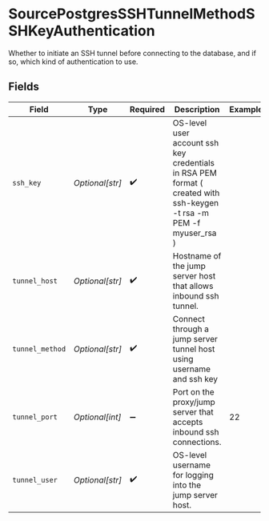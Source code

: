 # SourcePostgresSSHTunnelMethodSSHKeyAuthentication

Whether to initiate an SSH tunnel before connecting to the database, and if so, which kind of authentication to use.


## Fields

| Field                                                                                                               | Type                                                                                                                | Required                                                                                                            | Description                                                                                                         | Example                                                                                                             |
| ------------------------------------------------------------------------------------------------------------------- | ------------------------------------------------------------------------------------------------------------------- | ------------------------------------------------------------------------------------------------------------------- | ------------------------------------------------------------------------------------------------------------------- | ------------------------------------------------------------------------------------------------------------------- |
| `ssh_key`                                                                                                           | *Optional[str]*                                                                                                     | :heavy_check_mark:                                                                                                  | OS-level user account ssh key credentials in RSA PEM format ( created with ssh-keygen -t rsa -m PEM -f myuser_rsa ) |                                                                                                                     |
| `tunnel_host`                                                                                                       | *Optional[str]*                                                                                                     | :heavy_check_mark:                                                                                                  | Hostname of the jump server host that allows inbound ssh tunnel.                                                    |                                                                                                                     |
| `tunnel_method`                                                                                                     | *Optional[str]*                                                                                                     | :heavy_check_mark:                                                                                                  | Connect through a jump server tunnel host using username and ssh key                                                |                                                                                                                     |
| `tunnel_port`                                                                                                       | *Optional[int]*                                                                                                     | :heavy_minus_sign:                                                                                                  | Port on the proxy/jump server that accepts inbound ssh connections.                                                 | 22                                                                                                                  |
| `tunnel_user`                                                                                                       | *Optional[str]*                                                                                                     | :heavy_check_mark:                                                                                                  | OS-level username for logging into the jump server host.                                                            |                                                                                                                     |